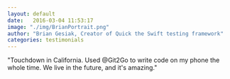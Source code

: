 ```yaml
---
layout: default
date:   2016-03-04 11:53:17
image: "./img/BrianPortrait.png"
author: "Brian Gesiak, Creator of Quick the Swift testing framework"
categories: testimonials
---
```


<span class="blue">"</span>Touchdown in California. Used @Git2Go to write code on my phone the whole time. We live in the future, and it's amazing.<span class="blue">"</span>

